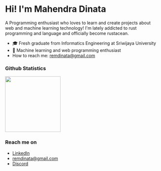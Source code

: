# Hi! I'm Mahendra Dinata

A Programming enthusiast who loves to learn and create projects about web and machine learning technology! I'm lately addicted to rust programming and language and officially become rustacean.

- 🎓 Fresh graduate from Informatics Engineering at Sriwijaya University
- 🌱 Machine learning and web programming enthusiast
- How to reach me: remdinata@gmail.com

### Github Statistics
<p align="left">
  <a href="https://github.com/penuliscode">
    <img height="180em" src="https://github-readme-stats-eight-theta.vercel.app/api?username=remunata&show_icons=true&theme=gruvbox&include_all_commits=true&count_private=true"/>
  </a>
</p>

### Reach me on
- [LinkedIn](https://www.linkedin.com/in/mahendradinata/)
- remdinata@gmail.com
- [Discord](https://discordapp.com/users/724929213278191697)
